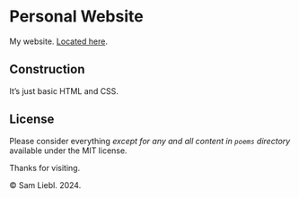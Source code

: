 # Personal Website

My website. [Located here](https://samliebl.com/).

## Construction

It&rsquo;s just basic HTML and CSS.

## License

Please consider everything *except for any and all content in `poems` directory* available under the MIT license.

Thanks for visiting.

&copy; Sam Liebl. 2024.
